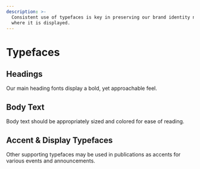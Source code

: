 ```yaml
---
description: >-
  Consistent use of typefaces is key in preserving our brand identity no matter
  where it is displayed.
---
```


# Typefaces

## Headings

Our main heading fonts display a bold, yet approachable feel.

## Body Text

Body text should be appropriately sized and colored for ease of reading.

## Accent & Display Typefaces

Other supporting typefaces may be used in publications as accents for various events and announcements.

